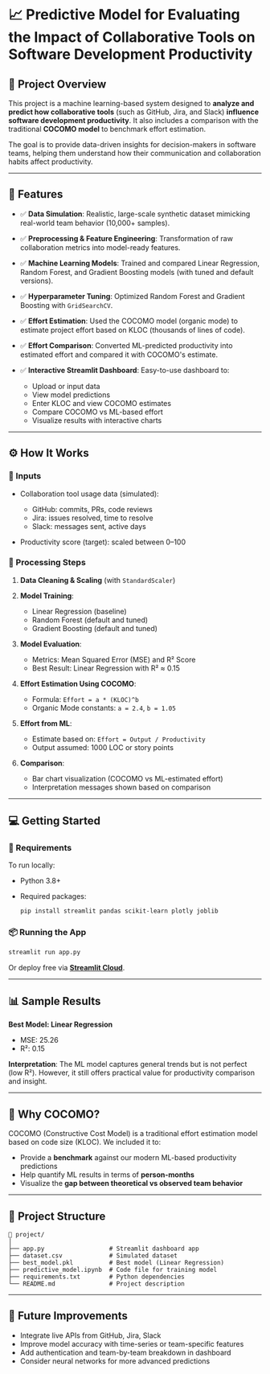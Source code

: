 
# 📈 Predictive Model for Evaluating the Impact of Collaborative Tools on Software Development Productivity

## 🧠 Project Overview

This project is a machine learning-based system designed to **analyze and predict how collaborative tools** (such as GitHub, Jira, and Slack) **influence software development productivity**. It also includes a comparison with the traditional **COCOMO model** to benchmark effort estimation.

The goal is to provide data-driven insights for decision-makers in software teams, helping them understand how their communication and collaboration habits affect productivity.

---

## 🚀 Features

* ✅ **Data Simulation**: Realistic, large-scale synthetic dataset mimicking real-world team behavior (10,000+ samples).
* ✅ **Preprocessing & Feature Engineering**: Transformation of raw collaboration metrics into model-ready features.
* ✅ **Machine Learning Models**: Trained and compared Linear Regression, Random Forest, and Gradient Boosting models (with tuned and default versions).
* ✅ **Hyperparameter Tuning**: Optimized Random Forest and Gradient Boosting with `GridSearchCV`.
* ✅ **Effort Estimation**: Used the COCOMO model (organic mode) to estimate project effort based on KLOC (thousands of lines of code).
* ✅ **Effort Comparison**: Converted ML-predicted productivity into estimated effort and compared it with COCOMO's estimate.
* ✅ **Interactive Streamlit Dashboard**: Easy-to-use dashboard to:

  * Upload or input data
  * View model predictions
  * Enter KLOC and view COCOMO estimates
  * Compare COCOMO vs ML-based effort
  * Visualize results with interactive charts

---

## ⚙️ How It Works

### 🔢 Inputs

* Collaboration tool usage data (simulated):

  * GitHub: commits, PRs, code reviews
  * Jira: issues resolved, time to resolve
  * Slack: messages sent, active days
* Productivity score (target): scaled between 0–100

### 🧮 Processing Steps

1. **Data Cleaning & Scaling** (with `StandardScaler`)

2. **Model Training**:

   * Linear Regression (baseline)
   * Random Forest (default and tuned)
   * Gradient Boosting (default and tuned)

3. **Model Evaluation**:

   * Metrics: Mean Squared Error (MSE) and R² Score
   * Best Result: Linear Regression with R² ≈ 0.15

4. **Effort Estimation Using COCOMO**:

   * Formula: `Effort = a * (KLOC)^b`
   * Organic Mode constants: `a = 2.4`, `b = 1.05`

5. **Effort from ML**:

   * Estimate based on: `Effort = Output / Productivity`
   * Output assumed: 1000 LOC or story points

6. **Comparison**:

   * Bar chart visualization (COCOMO vs ML-estimated effort)
   * Interpretation messages shown based on comparison

---

## 💻 Getting Started

### 🔧 Requirements

To run locally:

* Python 3.8+
* Required packages:

  ```bash
  pip install streamlit pandas scikit-learn plotly joblib
  ```

### 📦 Running the App

```bash
streamlit run app.py
```

Or deploy free via **[Streamlit Cloud](https://streamlit.io/cloud)**.

---

## 📊 Sample Results

**Best Model: Linear Regression**

* MSE: 25.26
* R²: 0.15

**Interpretation**: The ML model captures general trends but is not perfect (low R²). However, it still offers practical value for productivity comparison and insight.

---

## 🧠 Why COCOMO?

COCOMO (Constructive Cost Model) is a traditional effort estimation model based on code size (KLOC). We included it to:

* Provide a **benchmark** against our modern ML-based productivity predictions
* Help quantify ML results in terms of **person-months**
* Visualize the **gap between theoretical vs observed team behavior**

---

## 📂 Project Structure

```
📁 project/
│
├── app.py                  # Streamlit dashboard app
├── dataset.csv             # Simulated dataset
├── best_model.pkl          # Best model (Linear Regression)
├── predictive_model.ipynb  # Code file for training model
├── requirements.txt        # Python dependencies
└── README.md               # Project description
```

---

## 📌 Future Improvements

* Integrate live APIs from GitHub, Jira, Slack
* Improve model accuracy with time-series or team-specific features
* Add authentication and team-by-team breakdown in dashboard
* Consider neural networks for more advanced predictions
